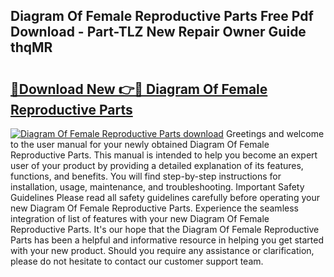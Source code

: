 ## Diagram Of Female Reproductive Parts Free Pdf Download - Part-TLZ New Repair Owner Guide thqMR

# <h2><a href="http://dfklz4.blite.top/?on=Diagram+Of+Female+Reproductive+Parts">🔗Download New 👉🔴 Diagram Of Female Reproductive Parts</a></h2>

[![Diagram Of Female Reproductive Parts download](https://i.imgur.com/lujVjoI.png)](http://dfklz4.blite.top/?on=Diagram+Of+Female+Reproductive+Parts)
Greetings and welcome to the user manual for your newly obtained Diagram Of Female Reproductive Parts. This manual is intended to help you become an expert user of your product by providing a detailed explanation of its features, functions, and benefits. You will find step-by-step instructions for installation, usage, maintenance, and troubleshooting. Important Safety Guidelines Please read all safety guidelines carefully before operating your new Diagram Of Female Reproductive Parts. Experience the seamless integration of list of features with your new Diagram Of Female Reproductive Parts. It's our hope that the Diagram Of Female Reproductive Parts has been a helpful and informative resource in helping you get started with your new product. Should you require any assistance or clarification, please do not hesitate to contact our customer support team.
